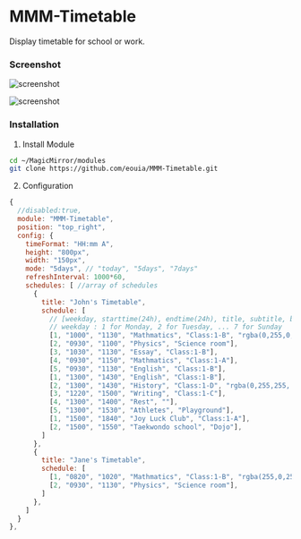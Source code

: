 # MMM-Timetable
Display timetable for school or work.

### Screenshot
![screenshot](https://github.com/eouia/MMM-Timetable/blob/master/ttable_1.png?raw=true)

![screenshot](https://github.com/eouia/MMM-Timetable/blob/master/ttable_2.png?raw=true)


### Installation

1. Install Module
```sh
cd ~/MagicMirror/modules
git clone https://github.com/eouia/MMM-Timetable.git
```

2. Configuration
```javascript
{
  //disabled:true,
  module: "MMM-Timetable",
  position: "top_right",
  config: {
    timeFormat: "HH:mm A",
    height: "800px",
    width: "150px",
    mode: "5days", // "today", "5days", "7days"
    refreshInterval: 1000*60,
    schedules: [ //array of schedules
      {
        title: "John's Timetable",
        schedule: [
          // [weekday, starttime(24h), endtime(24h), title, subtitle, backgroundColor]
          // weekday : 1 for Monday, 2 for Tuesday, ... 7 for Sunday
          [1, "1000", "1130", "Mathmatics", "Class:1-B", "rgba(0,255,0, 0.5)"],
          [2, "0930", "1100", "Physics", "Science room"],
          [3, "1030", "1130", "Essay", "Class:1-B"],
          [4, "0930", "1150", "Mathmatics", "Class:1-A"],
          [5, "0930", "1130", "English", "Class:1-B"],
          [1, "1300", "1430", "English", "Class:1-B"],
          [2, "1300", "1430", "History", "Class:1-D", "rgba(0,255,255, 0.5)"],
          [3, "1220", "1500", "Writing", "Class:1-C"],
          [4, "1300", "1400", "Rest", ""],
          [5, "1300", "1530", "Athletes", "Playground"],
          [1, "1500", "1840", "Joy Luck Club", "Class:1-A"],
          [2, "1500", "1550", "Taekwondo school", "Dojo"],
        ]
      },
      {
        title: "Jane's Timetable",
        schedule: [
          [1, "0820", "1020", "Mathmatics", "Class:1-B", "rgba(255,0,255, 0.5)"],
          [2, "0930", "1130", "Physics", "Science room"],
        ]
      },
    ]
  }
},

```
